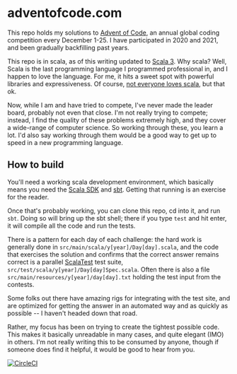 # adventofcode.com

This repo holds my solutions to [Advent of Code](https://adventofcode.com), an annual global coding competition every
December 1-25. I have participated in 2020 and 2021, and been gradually backfilling past years.

This repo is in scala, as of this writing updated to [Scala 3](https://docs.scala-lang.org/scala3/). Why scala? Well,
Scala is the last programming language I programmed professional in, and I happen to love the language. For me, it hits
a sweet spot with powerful libraries and expressiveness. Of course,
[not everyone loves scala](https://www.google.com/search?q=scala+sucks), but that ok.

Now, while I am and have tried to compete, I've never made the leader board, probably not even that close. I'm not
really trying to compete; instead, I find the quality of these problems extremely high, and they cover a wide-range of
computer science. So working through these, you learn a lot. I'd also say working through them would be a good way to
get up to speed in a new programming language.

## How to build

You'll need a working scala development environment, which basically means you need the
[Scala SDK](https://www.scala-lang.org/download/scala3.html) and [sbt](https://www.scala-sbt.org/download.html). Getting
that running is an exercise for the reader.

Once that's probably working, you can clone this repo, cd into it, and run `sbt`. Doing so will bring up the sbt shell;
there if you type `test` and hit enter, it will compile all the code and run the tests.

There is a pattern for each day of each challenge: the hard work is generally done
in `src/main/scala/y[year]/Day[day].scala`, and the code that exercises the solution and confirms that the correct
answer remains correct is a parallel [ScalaTest](https://www.scalatest.org) test
suite, `src/test/scala/y[year]/Day[day]Spec.scala`. Often there is also a file `src/main/resources/y[year]/day[day].txt`
holding the test input from the contests.

Some folks out there have amazing rigs for integrating with the test site, and are optimized for getting the answer in
an automated way and as quickly as possible -- I haven't headed down that road.

Rather, my focus has been on trying to create the tightest possible code. This makes it basically unreadable in many
cases, and quite elegant (IMO) in others. I'm not really writing this to be consumed by anyone, though if someone does
find it helpful, it would be good to hear from you.

[![CircleCI](https://circleci.com/gh/ebowman/adventofcode.com.svg?style=svg)](https://circleci.com/gh/ebowman/adventofcode.com)
